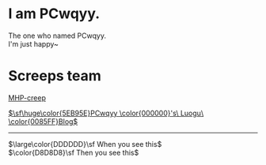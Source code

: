 # I am PCwqyy.
The one who named PCwqyy.  
I'm just happy~

# Screeps team
[MHP-creep](https://github.com/MHP-creep)

[$\sf\huge\color{5EB95E}PCwqyy \color{000000}'s\ Luogu\ \color{0085FF}Blog$](https://www.luogu.com.cn/blog/PCwqyy/)


 
---

$\large\color{DDDDDD}\sf When you see this$\
 $\color{D8D8D8}\sf Then you see this$
 
